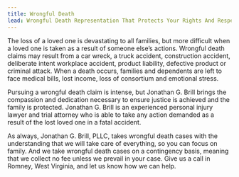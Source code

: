 ```yaml
---
title: Wrongful Death
lead: Wrongful Death Representation That Protects Your Rights And Respects Your Emotions
---
```


The loss of a loved one is devastating to all families, but more difficult when a loved one is taken as a result of someone else’s actions. Wrongful death claims may result from a car wreck, a truck accident, construction accident, deliberate intent workplace accident, product liability, defective product or criminal attack. When a death occurs, families and dependents are left to face medical bills, lost income, loss of consortium and emotional stress.

Pursuing a wrongful death claim is intense, but Jonathan G. Brill brings the compassion and dedication necessary to ensure justice is achieved and the family is protected. Jonathan G. Brill is an experienced personal injury lawyer and trial attorney who is able to take any action demanded as a result of the lost loved one in a fatal accident.

As always, Jonathan G. Brill, PLLC, takes wrongful death cases with the understanding that we will take care of everything, so you can focus on family. And we take wrongful death cases on a contingency basis, meaning that we collect no fee unless we prevail in your case. Give us a call in Romney, West Virginia, and let us know how we can help.